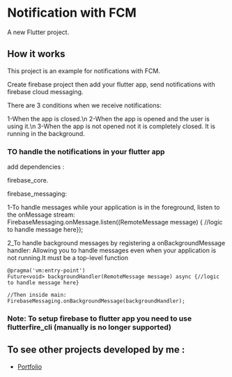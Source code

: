 # Notification with FCM

A new Flutter project.

## How it works

This project is an example for notifications with FCM.

Create firebase project then add your flutter app, send notifications with firebase cloud messaging.

There are 3 conditions when we receive notifications:

 1-When the app is closed.\n
 2-When the app is opened and the user is using it.\n
 3-When the app is not opened not it is completely closed. It is running in the background.

### TO handle the notifications in your flutter app

add dependencies :

firebase_core.

firebase_messaging:

  1-To handle messages while your application is in the foreground, listen to the onMessage stream:
     FirebaseMessaging.onMessage.listen((RemoteMessage message) { //logic to handle message here});
     
  2_To handle background messages by registering a onBackgroundMessage handler:
    Allowing you to handle messages even when your application is not running.It must be a top-level function
    
    @pragma('vm:entry-point')
    Future<void> backgroundHandler(RemoteMessage message) async {//logic to handle message here}
    
    //Then inside main:
    FirebaseMessaging.onBackgroundMessage(backgroundHandler);

 ### Note: To setup firebase to flutter app you need to use flutterfire_cli (manually is no longer supported)     

 ## To see other projects developed by me :

- [Portfolio](https://nadeemze.github.io/Portfolio/)
